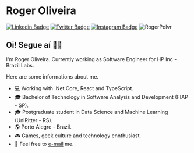 # Roger Oliveira
[![Linkedin Badge](https://img.shields.io/badge/-LinkedIn-blue?style=flat&logo=LinkedIn&logoColor=white)](https://www.linkedin.com/in/rogerpolvr)
[![Twitter Badge](https://img.shields.io/badge/-Twitter-1ca0f1?style=flat&logo=Twitter&logoColor=white)](https://twitter.com/rogerpolvr)
[![Instagram Badge](https://img.shields.io/badge/-Instagram-C13584?style=flat&logo=Instagram&logoColor=white)](https://www.instagram.com/rogerpolvr)
<img src="https://komarev.com/ghpvc/?username=rogerpolvr" alt="RogerPolvr" /> </p>

## Oi! Segue aí ✌🏻

I'm Roger Oliveira. Currently working as Software Engineer for HP Inc - Brazil Labs.

Here are some informations about me.

- 💻 Working with .Net Core, React and TypeScript.
- 🎓 Bachelor of Technology in Software Analysis and Development (FIAP - SP).
- 🎓 Postgraduate student in Data Science and Machine Learning (UniRitter - RS).
- :earth_americas: Porto Alegre - Brazil.
- :video_game: Games, geek culture and technology ennthusiast.
- 📩 Feel free to [e-mail](mailto:rogerpolvr@gmail.com) me.
